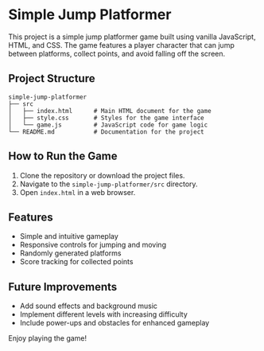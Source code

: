 # Simple Jump Platformer

This project is a simple jump platformer game built using vanilla JavaScript, HTML, and CSS. The game features a player character that can jump between platforms, collect points, and avoid falling off the screen.

## Project Structure

```
simple-jump-platformer
├── src
│   ├── index.html      # Main HTML document for the game
│   ├── style.css       # Styles for the game interface
│   └── game.js         # JavaScript code for game logic
└── README.md           # Documentation for the project
```

## How to Run the Game

1. Clone the repository or download the project files.
2. Navigate to the `simple-jump-platformer/src` directory.
3. Open `index.html` in a web browser.

## Features

- Simple and intuitive gameplay
- Responsive controls for jumping and moving
- Randomly generated platforms
- Score tracking for collected points

## Future Improvements

- Add sound effects and background music
- Implement different levels with increasing difficulty
- Include power-ups and obstacles for enhanced gameplay

Enjoy playing the game!